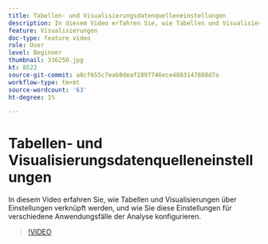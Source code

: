 ```yaml
---
title: Tabellen- und Visualisierungsdatenquelleneinstellungen
description: In diesem Video erfahren Sie, wie Tabellen und Visualisierungen über Einstellungen verknüpft werden, und wie Sie diese Einstellungen für verschiedene Anwendungsfälle der Analyse konfigurieren.
feature: Visualisierungen
doc-type: feature video
role: User
level: Beginner
thumbnail: 336250.jpg
kt: 8522
source-git-commit: a0cf655c7eab8deaf2897746ece4883147888d7a
workflow-type: tm+mt
source-wordcount: '63'
ht-degree: 1%

---
```



# Tabellen- und Visualisierungsdatenquelleneinstellungen

In diesem Video erfahren Sie, wie Tabellen und Visualisierungen über Einstellungen verknüpft werden, und wie Sie diese Einstellungen für verschiedene Anwendungsfälle der Analyse konfigurieren.

>[!VIDEO](https://video.tv.adobe.com/v/336250/?quality=12&learn=on)
